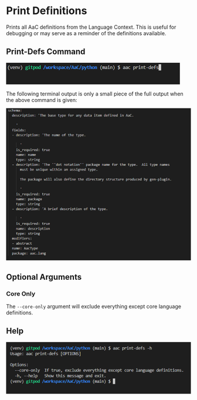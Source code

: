 # Print Definitions

Prints all AaC definitions from the Language Context.  This is useful for debugging or may serve as a reminder of the definitions available.

## Print-Defs Command

![Print Defs Command](../../images/examples/print-defs-input-command.png)

The following terminal output is only a small piece of the full output when the above command is given:

![Print Defs Output](../../images/examples/print-defs-output.png)

## Optional Arguments

### Core Only

The `--core-only` argument will exclude everything except core language definitions.

## Help

![Print-Defs Command Help](../../images/examples/print-defs-h.png)
